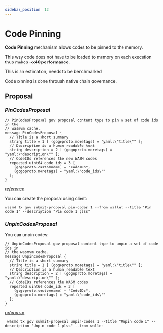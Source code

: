 ```yaml
---
sidebar_position: 12
---
```


# Code Pinning

**Code Pinning** mechanism allows codes to be pinned to the memory.

This way code does not have to be loaded to memory on each execution thus makes **~x40 performance**.

This is an estimation, needs to be benchmarked.

Code pinning is done through native chain governance.

## Proposal

### *PinCodesProposal*

```gogoproto
// PinCodesProposal gov proposal content type to pin a set of code ids in the
// wasmvm cache.
message PinCodesProposal {
  // Title is a short summary
  string title = 1 [ (gogoproto.moretags) = "yaml:\"title\"" ];
  // Description is a human readable text
  string description = 2 [ (gogoproto.moretags) = "yaml:\"description\"" ];
  // CodeIDs references the new WASM codes
  repeated uint64 code_ids = 3 [
    (gogoproto.customname) = "CodeIDs",
    (gogoproto.moretags) = "yaml:\"code_ids\""
  ];
}
```
[*reference*](https://github.com/CosmWasm/wasmd/blob/v0.23.0/proto/cosmwasm/wasm/v1/proposal.proto#L126-L136)

You can create the proposal using client:

```shell
wasmd tx gov submit-proposal pin-codes 1 --from wallet --title "Pin code 1" --description "Pin code 1 plss"
```

### *UnpinCodesProposal*

You can unpin codes:

```gogoproto
// UnpinCodesProposal gov proposal content type to unpin a set of code ids in
// the wasmvm cache.
message UnpinCodesProposal {
  // Title is a short summary
  string title = 1 [ (gogoproto.moretags) = "yaml:\"title\"" ];
  // Description is a human readable text
  string description = 2 [ (gogoproto.moretags) = "yaml:\"description\"" ];
  // CodeIDs references the WASM codes
  repeated uint64 code_ids = 3 [
    (gogoproto.customname) = "CodeIDs",
    (gogoproto.moretags) = "yaml:\"code_ids\""
  ];
}
```
[*reference*](https://github.com/CosmWasm/wasmd/blob/v0.23.0/proto/cosmwasm/wasm/v1/proposal.proto#L138-L150)

```shell
 wasmd tx gov submit-proposal unpin-codes 1 --title "Unpin code 1" --description "Unpin code 1 plss" --from wallet
```
